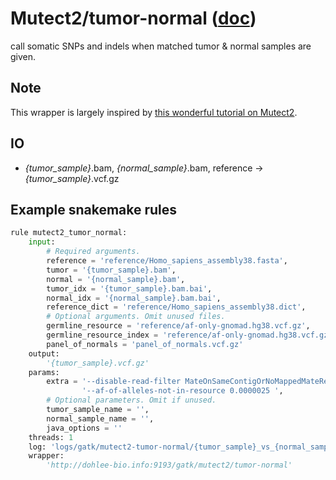 # Mutect2/tumor-normal ([doc](https://software.broadinstitute.org/gatk/documentation/tooldocs/current/org_broadinstitute_hellbender_tools_walkers_mutect_Mutect2.php))

call somatic SNPs and indels when matched tumor & normal samples are given.

## Note

This wrapper is largely inspired by [this wonderful tutorial on Mutect2](https://gatkforums.broadinstitute.org/gatk/discussion/11136).

## IO

- *{tumor_sample}*.bam, *{normal_sample}*.bam, reference -> *{tumor_sample}*.vcf.gz

## Example snakemake rules

```python
rule mutect2_tumor_normal:
    input:
        # Required arguments.
        reference = 'reference/Homo_sapiens_assembly38.fasta',
        tumor = '{tumor_sample}.bam',
        normal = '{normal_sample}.bam',
        tumor_idx = '{tumor_sample}.bam.bai',
        normal_idx = '{normal_sample}.bam.bai',
        reference_dict = 'reference/Homo_sapiens_assembly38.dict',
        # Optional arguments. Omit unused files.
        germline_resource = 'reference/af-only-gnomad.hg38.vcf.gz',
        germline_resource_index = 'reference/af-only-gnomad.hg38.vcf.gz.tbi',
        panel_of_normals = 'panel_of_normals.vcf.gz'
    output:
        '{tumor_sample}.vcf.gz'
    params:
        extra = '--disable-read-filter MateOnSameContigOrNoMappedMateReadFilter ' \
                '--af-of-alleles-not-in-resource 0.0000025 ',
        # Optional parameters. Omit if unused.
        tumor_sample_name = '',
        normal_sample_name = '',
        java_options = ''
    threads: 1
    log: 'logs/gatk/mutect2-tumor-normal/{tumor_sample}_vs_{normal_sample}.log'
    wrapper:
        'http://dohlee-bio.info:9193/gatk/mutect2/tumor-normal'
```
